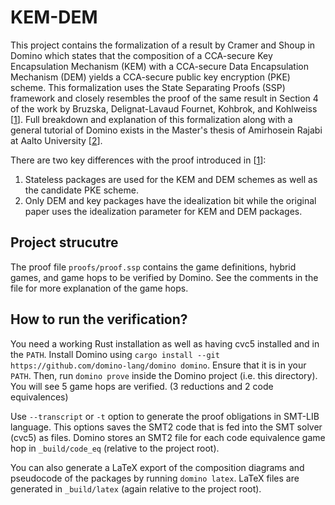 # KEM-DEM

This project contains the formalization of a result by Cramer and Shoup in
Domino which states that the composition of a CCA-secure Key Encapsulation
Mechanism (KEM) with a CCA-secure Data Encapsulation Mechanism (DEM) yields a
CCA-secure public key encryption (PKE) scheme. This formalization uses the
State Separating Proofs (SSP) framework and closely resembles the proof of the
same result in Section 4 of the work by Bruzska, Delignat-Lavaud Fournet,
Kohbrok, and Kohlweiss [[1]]. Full breakdown and explanation of this
formalization along with a general tutorial of Domino exists in the
Master's thesis of Amirhosein Rajabi at Aalto University [[2]].

There are two key differences with the proof introduced in [[1]]:

1. Stateless packages are used for the KEM and DEM schemes as well as the
   candidate PKE scheme.
2. Only DEM and key packages have the idealization bit while the original paper
   uses the idealization parameter for KEM and DEM packages.

[1]: https://eprint.iacr.org/2018/306
[2]: https://aaltodoc.aalto.fi/items/d68b77e6-3396-4728-9c05-88a9ca90398f

## Project strucutre

The proof file `proofs/proof.ssp` contains the game definitions, hybrid games,
and game hops to be verified by Domino. See the comments in the file for more explanation of the game hops.

## How to run the verification?

You need a working Rust installation as well as having cvc5 installed and in the `PATH`.
Install Domino using `cargo install --git https://github.com/domino-lang/domino domino`.
Ensure that it is in your `PATH`. Then, run `domino prove` inside the Domino project (i.e. this directory).
You will see 5 game hops are verified. (3 reductions and 2 code equivalences)

Use `--transcript` or `-t` option to generate the proof obligations in SMT-LIB language.
This options saves the SMT2 code that is fed into the SMT solver (cvc5) as files.
Domino stores an SMT2 file for each code equivalence game hop in `_build/code_eq`
(relative to the project root).

You can also generate a LaTeX export of the composition diagrams and pseudocode of
the packages by running `domino latex`. LaTeX files are generated in `_build/latex`
(again relative to the project root).
